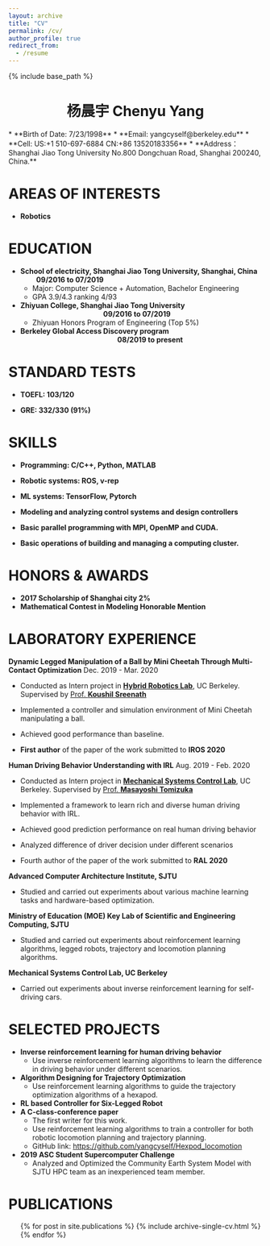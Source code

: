 ```yaml
---
layout: archive
title: "CV"
permalink: /cv/
author_profile: true
redirect_from:
  - /resume
---
```


{% include base_path %}

<h1 style="text-align:center">杨晨宇 Chenyu Yang</h1>
<!-- th rowspan="5"><img src="/images/yangcy-300x300.png" width="180" height="180" /></th -->
* **Birth of Date: 7/23/1998**
* **Email: yangcyself@berkeley.edu**
* **Cell: US:+1 510-697-6884 CN:+86 13520183356**
* **Address： Shanghai Jiao Tong University No.800 Dongchuan Road, Shanghai 200240, China.**


# AREAS OF INTERESTS

- **Robotics**


EDUCATION
======

* **School of electricity, Shanghai Jiao Tong University, Shanghai, China &ensp;&ensp;&ensp;&ensp; 09/2016 to 07/2019**
  * Major: Computer Science + Automation, Bachelor Engineering
  * GPA 3.9/4.3 ranking 4/93
* **Zhiyuan College, Shanghai Jiao Tong University &ensp;&ensp;&ensp;&ensp;&ensp;&ensp;&ensp;&ensp;&ensp;&ensp;&ensp;&ensp;&ensp;&ensp;&ensp;&ensp;&ensp;&ensp;&ensp;&ensp;&ensp;&ensp;&ensp; 09/2016 to 07/2019**
  * Zhiyuan Honors Program of Engineering (Top 5%)
* **Berkeley Global Access Discovery program &ensp;&ensp;&ensp;&ensp;&ensp;&ensp;&ensp;&ensp;&ensp;&ensp;&ensp;&ensp;&ensp;&ensp;&ensp;&ensp;&ensp;&ensp;&ensp;&ensp;&ensp;&ensp;&ensp;&ensp;&ensp;&ensp;&ensp; 08/2019 to present**


STANDARD TESTS
======

* **TOEFL: 103/120**

* **GRE: 332/330 (91%)**


SKILLS
======

- **Programming: C/C++, Python, MATLAB**

- **Robotic systems: ROS, v-rep**
- **ML systems: TensorFlow, Pytorch**
- **Modeling and analyzing control systems and design controllers**
- **Basic parallel programming with MPI, OpenMP and CUDA.**
- **Basic operations of building and managing a computing cluster.**



# HONORS & AWARDS

- **2017 Scholarship of Shanghai city 2%**
- **Mathematical Contest in Modeling Honorable Mention**



# LABORATORY EXPERIENCE

**Dynamic Legged Manipulation of a Ball by Mini Cheetah Through Multi-Contact Optimization** Dec. 2019 - Mar. 2020 
- Conducted as Intern project in [**Hybrid Robotics Lab**](https://hybrid-robotics.berkeley.edu/), UC Berkeley. 
Supervised by [Prof. **Koushil Sreenath**](https://hybrid-robotics.berkeley.edu/koushil)

- Implemented a controller and simulation environment of Mini Cheetah manipulating a ball.
- Achieved good performance than baseline.
- **First author** of the paper of the work submitted to **IROS 2020**


**Human Driving Behavior Understanding with IRL** Aug. 2019 - Feb. 2020
- Conducted as Intern project in [**Mechanical Systems Control Lab**](https://msc.berkeley.edu/), UC Berkeley. 
Supervised by [Prof. **Masayoshi Tomizuka**](https://msc.berkeley.edu/people/tomizuka.html)

- Implemented a framework to learn rich and diverse human driving behavior with IRL.
- Achieved good prediction performance on real human driving behavior
- Analyzed difference of driver decision under different scenarios
- Fourth author of the paper of the work submitted to **RAL 2020**


**Advanced Computer Architecture Institute, SJTU**
  - Studied and carried out experiments about various machine learning tasks and hardware-based optimization.
  
**Ministry of Education (MOE) Key Lab of Scientific and Engineering Computing, SJTU**
  - Studied and carried out experiments about reinforcement learning algorithms, legged robots, trajectory and locomotion planning algorithms.

**Mechanical Systems Control Lab, UC Berkeley**
  - Carried out experiments about inverse reinforcement learning for self-driving cars.



# SELECTED PROJECTS

- **Inverse reinforcement learning for human driving behavior**
  - Use inverse reinforcement learning algorithms to learn the difference in driving behavior under different scenarios.
- **Algorithm Designing for Trajectory Optimization**
  - Use reinforcement learning algorithms to guide the trajectory optimization algorithms of a hexapod.
- **RL based Controller for Six-Legged Robot**
- **A C-class-conference paper**
  - The first writer for this work.
  - Use reinforcement learning algorithms to train a controller for both robotic locomotion planning and trajectory planning.
  - GitHub link: https://github.com/yangcyself/Hexpod_locomotion
- **2019 ASC Student Supercomputer Challenge**
  - Analyzed and Optimized the Community Earth System Model with SJTU HPC team as an inexperienced team member.



PUBLICATIONS
======
  <ul>{% for post in site.publications %}
    {% include archive-single-cv.html %}
  {% endfor %}</ul>
